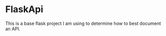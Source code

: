 FlaskApi
========

This is a base flask project I am using to determine how to best document an API. 
